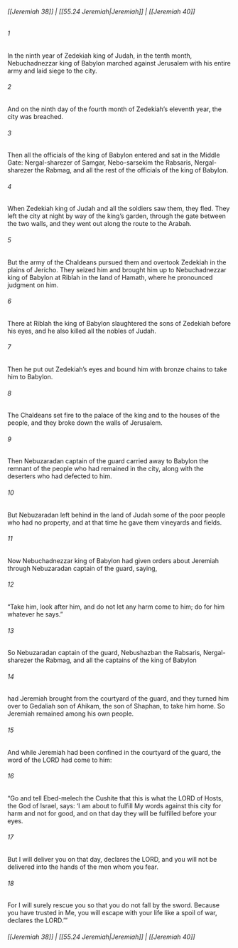 
###### [[Jeremiah 38]] | [[55.24 Jeremiah|Jeremiah]] | [[Jeremiah 40]]

###### 1
In the ninth year of Zedekiah king of Judah, in the tenth month, Nebuchadnezzar king of Babylon marched against Jerusalem with his entire army and laid siege to the city.
###### 2
And on the ninth day of the fourth month of Zedekiah’s eleventh year, the city was breached.
###### 3
Then all the officials of the king of Babylon entered and sat in the Middle Gate: Nergal-sharezer of Samgar, Nebo-sarsekim the Rabsaris, Nergal-sharezer the Rabmag, and all the rest of the officials of the king of Babylon.
###### 4
When Zedekiah king of Judah and all the soldiers saw them, they fled. They left the city at night by way of the king’s garden, through the gate between the two walls, and they went out along the route to the Arabah.
###### 5
But the army of the Chaldeans pursued them and overtook Zedekiah in the plains of Jericho. They seized him and brought him up to Nebuchadnezzar king of Babylon at Riblah in the land of Hamath, where he pronounced judgment on him.
###### 6
There at Riblah the king of Babylon slaughtered the sons of Zedekiah before his eyes, and he also killed all the nobles of Judah.
###### 7
Then he put out Zedekiah’s eyes and bound him with bronze chains to take him to Babylon.
###### 8
The Chaldeans set fire to the palace of the king and to the houses of the people, and they broke down the walls of Jerusalem.
###### 9
Then Nebuzaradan captain of the guard carried away to Babylon the remnant of the people who had remained in the city, along with the deserters who had defected to him.
###### 10
But Nebuzaradan left behind in the land of Judah some of the poor people who had no property, and at that time he gave them vineyards and fields.
###### 11
Now Nebuchadnezzar king of Babylon had given orders about Jeremiah through Nebuzaradan captain of the guard, saying,
###### 12
“Take him, look after him, and do not let any harm come to him; do for him whatever he says.”
###### 13
So Nebuzaradan captain of the guard, Nebushazban the Rabsaris, Nergal-sharezer the Rabmag, and all the captains of the king of Babylon
###### 14
had Jeremiah brought from the courtyard of the guard, and they turned him over to Gedaliah son of Ahikam, the son of Shaphan, to take him home. So Jeremiah remained among his own people.
###### 15
And while Jeremiah had been confined in the courtyard of the guard, the word of the LORD had come to him:
###### 16
“Go and tell Ebed-melech the Cushite that this is what the LORD of Hosts, the God of Israel, says: ‘I am about to fulfill My words against this city for harm and not for good, and on that day they will be fulfilled before your eyes.
###### 17
But I will deliver you on that day, declares the LORD, and you will not be delivered into the hands of the men whom you fear.
###### 18
For I will surely rescue you so that you do not fall by the sword. Because you have trusted in Me, you will escape with your life like a spoil of war, declares the LORD.’”

###### [[Jeremiah 38]] | [[55.24 Jeremiah|Jeremiah]] | [[Jeremiah 40]]
